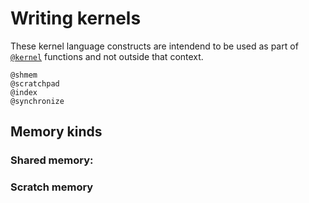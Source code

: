 # Writing kernels 

These kernel language constructs are intendend to be used as part
of [`@kernel`](@ref) functions and not outside that context.

```@docs
@shmem
@scratchpad
@index
@synchronize
```

## Memory kinds
### Shared memory:
### Scratch memory
